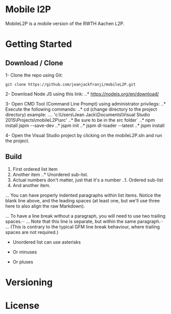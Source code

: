 # Mobile l2P

MobileL2P is a mobile version of the RWTH Aachen L2P.

# Getting Started

## Download / Clone

1- Clone the repo using Git:

`git clone https://github.com/jeanjackfranji/mobileL2P.git`

2- Download Node JS using this link: 
	..* https://nodejs.org/en/download/
	
3- Open CMD Tool (Command Line Prompt) using administrator privilegs:
	..* Execute the following commands:
		..* cd (change directory to the project directory) example: 
		..*..*	'c:\Users\Jean Jack\Documents\Visual Studio 2015\Projects\mobileL2P\src'
		..* Be sure to be in the src folder`
		..* npm install jspm --save-dev
		..* jspm init
		..* jspm dl-loader --latest
		..* jspm install

4- Open the Visual Studio project by clicking on the mobileL2P.sln and run the project.
	

## Build

1. First ordered list item
2. Another item
..* Unordered sub-list. 
1. Actual numbers don't matter, just that it's a number
..1. Ordered sub-list
4. And another item.

... You can have properly indented paragraphs within list items. Notice the blank line above, and the leading spaces (at least one, but we'll use three here to also align the raw Markdown).

... To have a line break without a paragraph, you will need to use two trailing spaces.⋅⋅
... Note that this line is separate, but within the same paragraph.⋅⋅
... (This is contrary to the typical GFM line break behaviour, where trailing spaces are not required.)

* Unordered list can use asterisks
- Or minuses
+ Or pluses

# Versioning


# License